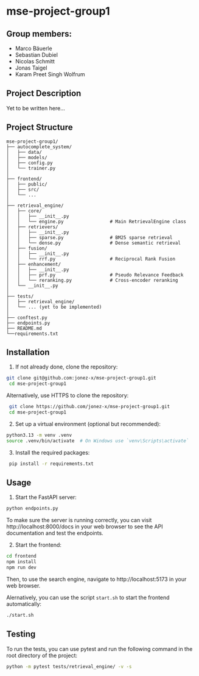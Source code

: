 # mse-project-group1
## Group members: 
- Marco Bäuerle
- Sebastian Dubiel
- Nicolas Schmitt
- Jonas Taigel
- Karam Preet Singh Wolfrum


## Project Description
Yet to be written here...

## Project Structure

```
mse-project-group1/
├── autocomplete_system/
│   ├── data/
│   ├── models/
│   ├── config.py
│   └── trainer.py
│
├── frontend/
│   ├── public/
│   ├── src/
│   └── ...
│
├── retrieval_engine/
│   ├── core/
│   │   ├── __init__.py
│   │   └── engine.py                 # Main RetrievalEngine class
│   ├── retrievers/
│   │   ├── __init__.py
│   │   ├── sparse.py                 # BM25 sparse retrieval
│   │   └── dense.py                  # Dense semantic retrieval
│   ├── fusion/
│   │   ├── __init__.py
│   │   └── rrf.py                    # Reciprocal Rank Fusion
│   ├── enhancement/
│   │   ├── __init__.py
│   │   ├── prf.py                    # Pseudo Relevance Feedback
│   │   └── reranking.py              # Cross-encoder reranking
│   └── __init__.py
│
├── tests/
│   ├── retrieval_engine/
│   └── ... (yet to be implemented)
│
├── conftest.py
├── endpoints.py
├── README.md
└──requirements.txt
```

## Installation

1. If not already done, clone the repository:
```bash
git clone git@github.com:jonez-x/mse-project-group1.git
 cd mse-project-group1
 ```
   
Alternatively, use HTTPS to clone the repository:
```bash
 git clone https://github.com/jonez-x/mse-project-group1.git
 cd mse-project-group1
 ```
    
   
2. Set up a virtual environment (optional but recommended):
```bash
python3.13 -m venv .venv
source .venv/bin/activate  # On Windows use `venv\Scripts\activate`
```
   
3. Install the required packages:
```bash
 pip install -r requirements.txt
 ```
   
## Usage
1. Start the FastAPI server:
```bash
python endpoints.py
```

To make sure the server is running correctly, you can visit http://localhost:8000/docs in your web browser to see the API documentation and test the endpoints.

2. Start the frontend:
```bash
cd frontend
npm install  
npm run dev
```
   
Then, to use the search engine, navigate to http://localhost:5173 in your web browser.

Alernatively, you can use the script `start.sh` to start the frontend automatically:
```bash
./start.sh
```

## Testing
To run the tests, you can use pytest and run the following command in the root directory of the project:
```bash
python -m pytest tests/retrieval_engine/ -v -s
```


